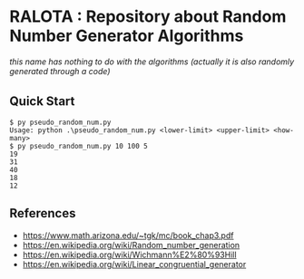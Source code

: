 # RALOTA : Repository about Random Number Generator Algorithms
###### this name has nothing to do with the algorithms (actually it is also randomly generated through a code)

## Quick Start
```console
$ py pseudo_random_num.py
Usage: python .\pseudo_random_num.py <lower-limit> <upper-limit> <how-many>
$ py pseudo_random_num.py 10 100 5
19
31
40
18
12
```
## References
- https://www.math.arizona.edu/~tgk/mc/book_chap3.pdf
- https://en.wikipedia.org/wiki/Random_number_generation
- https://en.wikipedia.org/wiki/Wichmann%E2%80%93Hill
- https://en.wikipedia.org/wiki/Linear_congruential_generator
